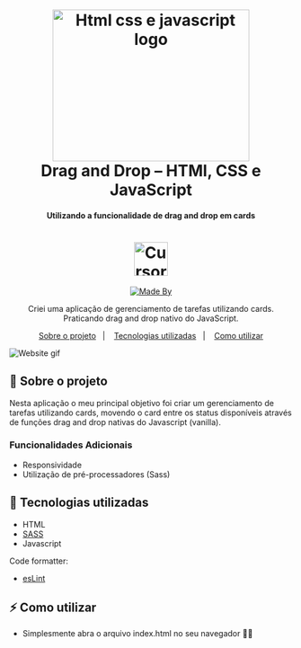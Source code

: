 <h1 align="center">
<img src="https://raw.githubusercontent.com/MatheusHonorato/curso-front-end-marco-bruno/master/html-css-js.png" width=350 height="270" alt="Html css e javascript logo">
  <br>
    Drag and Drop – HTMl, CSS e JavaScript
</h1>

<h4 align="center">
  Utilizando a funcionalidade de drag and drop em cards
</h4>
<h1 align="center"><img alig src="https://cdn-icons-png.flaticon.com/512/636/636045.png?w=360" width=60 height="60" alt="Cursor grabbing"></h1>

<p align="center">
  <a href="https://www.linkedin.com/in/rnatu/">
    <img alt="Made By" src="https://img.shields.io/static/v1?label=Made%20By&message=Renato%20Xavier&color=6C4FBB&style=for-the-badge">
  </a>
</p>

<p align="center">
Criei uma aplicação de gerenciamento de tarefas utilizando cards. Praticando drag and drop nativo do JavaScript.
</p>

<p align="center">
  <a href="#-sobre-o-projeto">Sobre o projeto</a>&nbsp;&nbsp;&nbsp;|&nbsp;&nbsp;&nbsp;
  <a href="#-tecnologias-utilizadas">Tecnologias utilizadas</a>&nbsp;&nbsp;&nbsp;|&nbsp;&nbsp;&nbsp;
  <a href="#-Como-utilizar">Como utilizar</a>
</p>

![Website gif](./drag-drop-gif.gif)

## 📜 Sobre o projeto

Nesta aplicação o meu principal objetivo foi criar um gerenciamento de tarefas utilizando cards, movendo o card entre os status disponíveis através de funções drag and drop nativas do Javascript (vanilla).

### Funcionalidades Adicionais

- Responsividade
- Utilização de pré-processadores (Sass)

## 🚀 Tecnologias utilizadas

- HTML
- [SASS](https://sass-lang.com/)
- Javascript

Code formatter:

- [esLint](https://eslint.org/)

## ⚡ Como utilizar

- Simplesmente abra o arquivo index.html no seu navegador 🙅‍♂️
